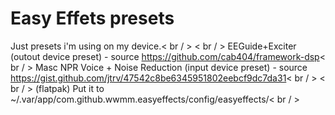 # Easy Effets presets

Just presets i'm using on my device.< br / >
< br / >
EEGuide+Exciter (outout device preset) - source https://github.com/cab404/framework-dsp< br / >
Masc NPR Voice + Noise Reduction (input device preset) - source https://gist.github.com/jtrv/47542c8be6345951802eebcf9dc7da31< br / >
< br / >
(flatpak) Put it to ~/.var/app/com.github.wwmm.easyeffects/config/easyeffects/< br / >
